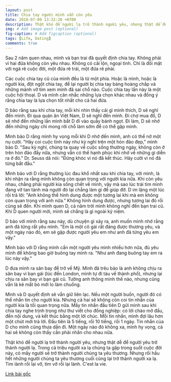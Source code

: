 ```yaml
---
layout: post
title: Chia tay người mình vẫn còn yêu
date: 2018-07-09 13:32:20 +0700
description: Thật khó để người lạ trở thành người yêu, nhưng thật dễ để người yêu trở thành người lạ. Trong cả triệu người xa lạ chúng ta gặp trong suốt cuộc đời này, có mấy người sẽ trở thành người chúng ta yêu thương. Nhưng rồi hầu hết những người chúng ta yêu thương cuối cùng lại trở thành người xa lạ.
img: # Add image post (optional)
fig-caption: # Add figcaption (optional)
tags: [Life, Dating]
comments: true
---
```

Sau 2 năm quen nhau, mình và bạn trai đã quyết định chia tay. Không phải vì hai đứa không còn yêu nhau. Không có cãi lộn, ngoại tình. Chỉ là đối mặt với ngã rẽ cuộc đời, một đứa rẽ trái, một đứa rẽ phải.

Các cuộc chia tay cũ của mình đều là từ một phía. Hoặc là mình, hoặc là người kia, đột ngột chia tay, để lại người bị chia tay bàng hoàng chắp vá những mảnh vỡ tìm xem mình đã sai chỗ nào. Cuộc chia tay lần này là một cuộc hội thoại. D và mình cân nhắc những lựa chọn khác nhau và đồng ý rằng chia tay là lựa chọn tốt nhất cho cả hai đứa. 

D bảo rằng sau khi chia tay, mỗi khi nhìn thấy cái gì mình thích, D sẽ nghĩ đến mình. Đi qua quán ăn Việt Nam, D sẽ nghĩ đến mình. Đi chợ mua đồ, D sẽ nhớ đến những lần mình bắt D đi vào quầy bánh ngọt. Đi làm, D sẽ nhớ đến những ngày chỉ mong rời chỗ làm sớm để có thể gặp mình.

Mình bảo D rằng mình hy vọng mỗi khi D nhớ đến mình, anh có thể nở một nụ cười. "Hãy coi cuộc tình này như kỳ nghỉ trên một hòn đảo đẹp," mình bảo D. "Sau kỳ nghỉ, chúng ta quay về cuộc sống thường ngày, không còn ở trên hòn đảo đấy nữa, nhưng vẫn có thể hạnh phúc khi nhớ về những gì diễn ra ở đó." Dr. Seuss dã nói: "Đừng khóc vì nó đã kết thúc. Hãy cười vì nó đã từng bắt đầu."

Mình bảo với D rằng thường lúc đau khổ nhất sau khi chia tay, với mình, là khi nhận ra rằng mình không còn quan trọng với người kia nữa. Khi còn yêu nhau, chẳng phải người kia sống chết về mình, vậy mà sao lúc trái tim mình đang vỡ tan tành mà người đó lại chẳng làm gì để giúp đỡ. D im lặng một lúc rồi trả lời: "Anh không thể hình dung được một tương lai khi mà em không còn quan trọng với anh nữa." Không hình dung được, nhưng tương lai đó rồi cũng sẽ đến. Khi mình quen D, cả năm trời mình không nghĩ đến bạn trai cũ. Khi D quen người mới, mình sẽ chẳng là gì ngoài kỷ niệm.

D bảo với mình rằng sau này, dù chuyện gì xảy ra, anh muốn mình nhớ rằng anh đã từng rất yêu mình. "Em là một cô gái rất đáng được thương yêu, và một ngày nào đó, em sẽ gặp được người yêu em như anh đã từng yêu em vậy." 

Mình bảo với D rằng mình cần một người yêu mình nhiều hơn nữa, đủ yêu mình để không bao giờ buông tay mình ra. "Như anh đang buông tay em ra lúc này vậy."

D đưa mình ra sân bay để trở về Mỹ. Mình đã trêu bảo là anh không chịu ra sân bay vì bạn gái (lúc đến London, mình tự đi tàu về thành phố), nhưng lại chịu ra sân bay vì bạn gái cũ. Tưởng anh thông minh thế nào, nhưng cũng vẫn là kẻ mất bò mới lo làm chuồng. 

Mình và D quyết định sẽ vẫn giữ liên lạc. Nếu một người buồn, người đó có thể nhắn tin cho người kia. Nhưng cả hai sẽ không còn coi tin nhắn của người kia là tối quan trọng nữa. Mấy tin nhắn đầu tiên D gửi mình sau khi chia tay nghe trịnh trọng như thư viết cho đồng nghiệp: có lời chào mở đầu, đến nội dung, và kết thúc bằng một lời chúc. Mỗi tin nhắn, mình đợi lâu hơn một chút mới trả lời. Đầu tiên là 5 tiếng, rồi 10 tiếng, rồi 1 ngày. Tin nhắn của D cho mình cũng thưa dần đi. Một ngày nào đó không xa, mình hy vọng, cả hai sẽ không còn thấy cần phải nhắn cho nhau nữa.

Thật khó để người lạ trở thành người yêu, nhưng thật dễ để người yêu trở thành người lạ. Trong cả triệu người xa lạ chúng ta gặp trong suốt cuộc đời này, có mấy người sẽ trở thành người chúng ta yêu thương. Nhưng rồi hầu hết những người chúng ta yêu thương cuối cùng lại trở thành người xa lạ. Tim lành rồi lại vỡ, tim vỡ rồi lại lành. C'est la vie.

[Link bài gốc](https://www.facebook.com/chipiscrazy/posts/1728887683894265)
